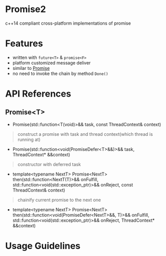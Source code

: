 # Promise2
c++14 compliant cross-platform implementations of promise

# Features
- written with `future<T>` & `promise<F>`
- platform customized message deliver
- similar to [Promise](https://github.com/0of/Promise)
- no need to invoke the chain by method `Done()`

# API References
## Promise\<T\>
- Promise(std::function<T(void)>&& task, const ThreadContext& context)
> construct a promise with task and thread context(which thread is running at)

- Promise(std::function<void(PromiseDefer\<T\>&&)>&& task, ThreadContext* &&context)
> constructor with deferred task

- template\<typename NextT\> Promise\<NextT\> then(std::function\<NextT(T)\>&& onFulfill, std::function<void(std::exception_ptr)>&& onReject, const ThreadContext& context) 
> chainify current promise to the next one

- template\<typename NextT\> Promise\<NextT\> then(std::function\<void(PromiseDefer\<NextT\>&&, T)\>&& onFulfill, std::function\<void(std::exception_ptr)\>&& onReject, ThreadContext* &&context)

# Usage Guidelines

